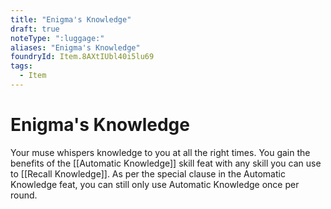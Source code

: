 ```yaml
---
title: "Enigma's Knowledge"
draft: true
noteType: ":luggage:"
aliases: "Enigma's Knowledge"
foundryId: Item.8AXtIUbl40i5lu69
tags:
  - Item
---
```


# Enigma's Knowledge

Your muse whispers knowledge to you at all the right times. You gain the benefits of the [[Automatic Knowledge]] skill feat with any skill you can use to [[Recall Knowledge]]. As per the special clause in the Automatic Knowledge feat, you can still only use Automatic Knowledge once per round.
